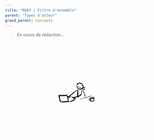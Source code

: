 ```yaml
---
title: "REDY | Filtre d'ensemble"
parent: "Types d'acteur"
grand_parent: Concepts
---
```



> En cours de rédaction...

![SynApps](../../assets/under-progress.gif)
